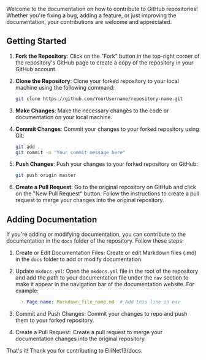 Welcome to the documentation on how to contribute to GitHub repositories! Whether you're fixing a bug, adding a feature, or just improving the documentation, your contributions are welcome and appreciated.

## Getting Started

1. **Fork the Repository**: Click on the "Fork" button in the top-right corner of the repository's GitHub page to create a copy of the repository in your GitHub account.

2. **Clone the Repository**: Clone your forked repository to your local machine using the following command:
   ```bash
   git clone https://github.com/YourUsername/repository-name.git
   ```

3. **Make Changes**: Make the necessary changes to the code or documentation on your local machine.

4. **Commit Changes**: Commit your changes to your forked repository using Git:
   ```bash
   git add .
   git commit -m "Your commit message here"
   ```

5. **Push Changes**: Push your changes to your forked repository on GitHub:
   ```bash
   git push origin master
   ```

6. **Create a Pull Request**: Go to the original repository on GitHub and click on the "New Pull Request" button. Follow the instructions to create a pull request to merge your changes into the original repository.

## Adding Documentation

If you're adding or modifying documentation, you can contribute to the documentation in the `docs` folder of the repository. Follow these steps:

1. Create or Edit Documentation Files: Create or edit Markdown files (.md) in the `docs` folder to add or modify documentation.

2. Update `mkdocs.yml`: Open the `mkdocs.yml` file in the root of the repository and add the path to your documentation file under the `nav` section to make it appear in the navigation bar of the documentation website. For example:
   ```yaml
     - Page name: Markdown_file_name.md  # Add this line in nav
   ```

3. Commit and Push Changes: Commit your changes to repo and push them to your forked repository.

4. Create a Pull Request: Create a pull request to merge your documentation changes into the original repository.

That's it! Thank you for contributing to ElliNet13/docs.
